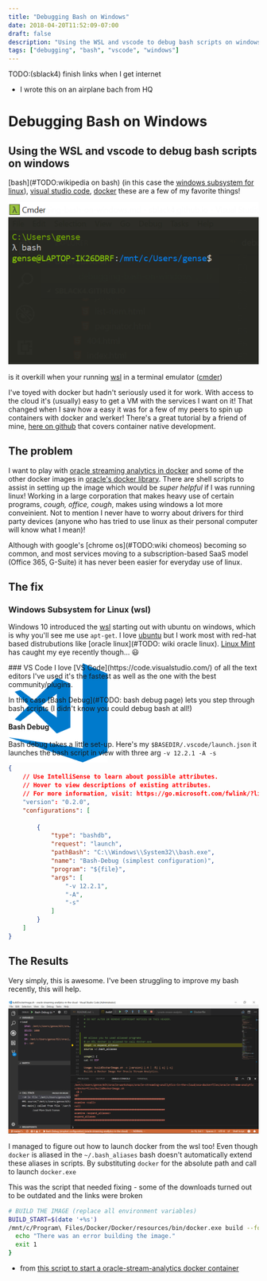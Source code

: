 ```yaml
---
title: "Debugging Bash on Windows"
date: 2018-04-20T11:52:09-07:00
draft: false
description: "Using the WSL and vscode to debug bash scripts on windows"
tags: ["debugging", "bash", "vscode", "windows"]
---
```


TODO:(sblack4) finish links when I get internet
- I wrote this on an airplane bach from HQ

# Debugging Bash on Windows
## Using the WSL and vscode to debug bash scripts on windows

[bash](#TODO:wikipedia on bash) 
(in this case the [windows subsystem for linux](https://docs.microsoft.com/en-us/windows/wsl/install-win10)), 
[visual studio code](https://code.visualstudio.com), 
[docker](https://www.docker.com/) 
these are a few of my favorite things! 

![bash on ubuntu on windows](/img/ubuntu-on-windows-cmder.png)

is it overkill when your running [wsl](https://docs.microsoft.com/en-us/windows/wsl/about) 
in a terminal emulator ([cmder](http://cmder.net/))

I've toyed with docker but hadn't seriously used it for work. With access to the cloud 
it's (usually) easy to get a VM with the services I want on it! That changed when I saw how a 
easy it was for a few of my peers to spin up containers with docker and werker! 
There's a great tutorial by a friend of mine, [here on github](https://oracle.github.io/learning-library/workshops/container-native-development/) 
that covers container native development. 

## The problem 
I want to play with [oracle streaming analytics in docker](https://github.com/gschmutz/dockerfiles/tree/master/oracle-stream-analytics) 
and some of the other docker images in [oracle's docker library](https://github.com/oracle/docker-images). 
There are shell scripts to assist in setting up the image which would be *super helpful* if I 
was running linux! Working in a large corporation that makes heavy use of certain programs, 
*cough, office, cough*, makes using windows a lot more conveinient. Not to mention I never have to 
worry about drivers for third party devices (anyone who has tried to use linux as their personal computer will know what I mean)! 

Although with google's [chrome os](#TODO:wiki chomeos) 
becoming so common, and most services moving to a subscription-based SaaS model (Office 365, G-Suite) 
it has never been easier for everyday use of linux. 


## The fix

### Windows Subsystem for Linux (wsl)
Windows 10 introduced the [wsl](https://en.wikipedia.org/wiki/Windows_Subsystem_for_Linux) 
starting out with ubuntu on windows, which is why you'll see me use `apt-get`. 
I love [ubuntu](https://en.wikipedia.org/wiki/Ubuntu_(operating_system))
but I work most with red-hat based distrubutions like 
[oracle linux](#TODO: wiki oracle linux). 
[Linux Mint](https://linuxmint.com/) has caught my eye recently though... :smiley:


<div>
    <img src="/img/vscode-logo.png" width="200" style="position:absolute;z-index:-1;" />
</div>
### VS Code 
I love [VS Code](https://code.visualstudio.com/) 
of all the text editors I've used it's the fastest as well as the one with the best community/plugins. 

In this case [Bash Debug](#TODO: bash debug page) 
lets you step through bash scripts (I didn't know you could debug bash at all!) 


#### Bash Debug
Bash debug takes a little set-up. Here's my `$BASEDIR/.vscode/launch.json` 
it launches the bash script in view with three arg `-v 12.2.1 -A -s`

```json
{
    // Use IntelliSense to learn about possible attributes.
    // Hover to view descriptions of existing attributes.
    // For more information, visit: https://go.microsoft.com/fwlink/?linkid=830387
    "version": "0.2.0",
    "configurations": [
        
        {
            "type": "bashdb",
            "request": "launch",
            "pathBash": "C:\\Windows\\System32\\bash.exe",
            "name": "Bash-Debug (simplest configuration)",
            "program": "${file}",
            "args": [
                "-v 12.2.1",
                "-A",
                "-s"
            ]
        }
    ]
}
```

## The Results 

Very simply, this is awesome.  I've been struggling to improve my bash recently, this will help. 

![bash debug on windows](/img/bash-debug-on-windows.PNG)

I managed to figure out how to launch docker from the wsl too! Even though `docker` is aliased in 
the `~/.bash_aliases` bash doesn't automatically extend these aliases in scripts. 
By substituting `docker` for the absolute path and call to launch `docker.exe`

This was the script that needed fixing - some of the downloads turned out to be outdated and the links were broken
```sh
# BUILD THE IMAGE (replace all environment variables)
BUILD_START=$(date '+%s')
/mnt/c/Program\ Files/Docker/Docker/resources/bin/docker.exe build --force-rm=$NOCACHE --no-cache=$NOCACHE $PROXY_SETTINGS -t $IMAGE_NAME -f osa-dockerfiles/oracle-stream-analytics/dockerfiles/12.2.1/Dockerfile.$DISTRIBUTION . || {
  echo "There was an error building the image."
  exit 1
}
```
- from [this script to start a oracle-stream-analytics docker container](https://github.com/gschmutz/dockerfiles/tree/master/oracle-stream-analytics/dockerfiles/buildDockerImage.sh)

